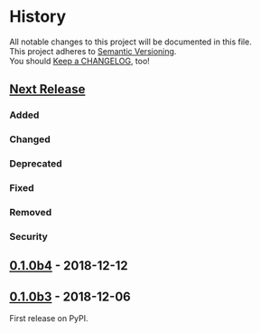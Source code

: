 History
=======

All notable changes to this project will be documented in this file.  
This project adheres to [Semantic Versioning](https://semver.org/).  
You should [Keep a CHANGELOG](https://keepachangelog.com/), too!

[Next Release](https://github.com/sfischer13/python-arpa/compare/0.1.0b3-py2...python2.7)
-----------------------------------------------------------------------------------------

### Added

### Changed

### Deprecated

### Fixed

### Removed

### Security

[0.1.0b4](https://github.com/sfischer13/python-arpa/compare/0.1.0b3-py2...0.1.0b4-py2) - 2018-12-12
---------------------------------------------------------------------------------------------------

[0.1.0b3](https://github.com/sfischer13/python-arpa/compare/0.1.0b3...0.1.0b3-py2) - 2018-12-06
-----------------------------------------------------------------------------------------------

First release on PyPI.

